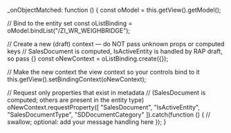 _onObjectMatched: function () {
  const oModel = this.getView().getModel();

  // Bind to the entity set
  const oListBinding = oModel.bindList("/ZI_WR_WEIGHBRIDGE");

  // Create a new (draft) context — do NOT pass unknown props or computed keys
  // SalesDocument is computed, IsActiveEntity is handled by RAP draft, so pass {}
  const oNewContext = oListBinding.create({});

  // Make the new context the view context so your controls bind to it
  this.getView().setBindingContext(oNewContext);

  // Request only properties that exist in metadata
  // (SalesDocument is computed; others are present in the entity type)
  oNewContext.requestProperty([
    "SalesDocument",
    "IsActiveEntity",
    "SalesDocumentType",
    "SDDocumentCategory"
  ]).catch(function () {
    // swallow; optional: add your message handling here
  });
}
